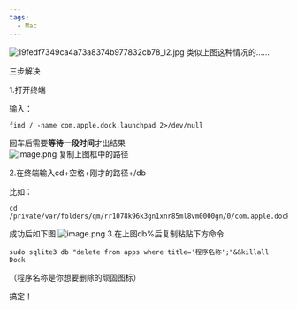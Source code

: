 ```yaml
---
tags:
  - Mac
---
```

![19fedf7349ca4a73a8374b977832cb78_l2.jpg](https://s2.loli.net/2024/02/01/4gP5ezwyqI3nkbu.jpg)
类似上图这种情况的……

三步解决

1.打开终端

输入：
```
find / -name com.apple.dock.launchpad 2>/dev/null
```  

回车后需要**等待一段时间**才出结果  
![image.png](https://s2.loli.net/2025/01/02/z5jqTu7Dko6YFvG.png)
复制上图框中的路径

2.在终端输入cd+空格+刚才的路径+/db

比如：
```
cd /private/var/folders/qm/rr1078k96k3gn1xnr85ml8vm0000gn/0/com.apple.dock.launchpad/db
```
成功后如下图 
![image.png](https://s2.loli.net/2025/01/02/z9B43kqcJD52yLH.png)
3.在上图db%后复制粘贴下方命令
```
sudo sqlite3 db "delete from apps where title='程序名称';"&&killall Dock
```
（程序名称是你想要删除的顽固图标）

搞定！

